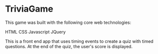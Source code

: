 # TriviaGame
This game was built with the following core web technologies:

HTML
CSS
Javascript
JQuery

This is a front end app that uses timing events to create a quiz with timed questions. At the end of the quiz, the user's score is displayed.
